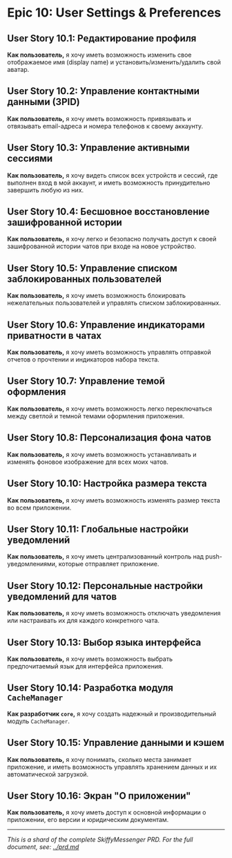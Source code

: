 # Epic 10: User Settings & Preferences

## User Story 10.1: Редактирование профиля

**Как пользователь,** я хочу иметь возможность изменить свое отображаемое имя (display name) и установить/изменить/удалить свой аватар.

## User Story 10.2: Управление контактными данными (3PID)

**Как пользователь,** я хочу иметь возможность привязывать и отвязывать email-адреса и номера телефонов к своему аккаунту.

## User Story 10.3: Управление активными сессиями

**Как пользователь,** я хочу видеть список всех устройств и сессий, где выполнен вход в мой аккаунт, и иметь возможность принудительно завершить любую из них.

## User Story 10.4: Бесшовное восстановление зашифрованной истории

**Как пользователь,** я хочу легко и безопасно получать доступ к своей зашифрованной истории чатов при входе на новое устройство.

## User Story 10.5: Управление списком заблокированных пользователей

**Как пользователь,** я хочу иметь возможность блокировать нежелательных пользователей и управлять списком заблокированных.

## User Story 10.6: Управление индикаторами приватности в чатах

**Как пользователь,** я хочу иметь возможность управлять отправкой отчетов о прочтении и индикаторов набора текста.

## User Story 10.7: Управление темой оформления

**Как пользователь,** я хочу иметь возможность легко переключаться между светлой и темной темами оформления приложения.

## User Story 10.8: Персонализация фона чатов

**Как пользователь,** я хочу иметь возможность устанавливать и изменять фоновое изображение для всех моих чатов.

## User Story 10.10: Настройка размера текста

**Как пользователь,** я хочу иметь возможность изменять размер текста во всем приложении.

## User Story 10.11: Глобальные настройки уведомлений

**Как пользователь,** я хочу иметь централизованный контроль над push-уведомлениями, которые отправляет приложение.

## User Story 10.12: Персональные настройки уведомлений для чатов

**Как пользователь,** я хочу иметь возможность отключать уведомления или настраивать их для каждого конкретного чата.

## User Story 10.13: Выбор языка интерфейса

**Как пользователь,** я хочу иметь возможность выбрать предпочитаемый язык для интерфейса приложения.

## User Story 10.14: Разработка модуля `CacheManager`

**Как разработчик `core`,** я хочу создать надежный и производительный модуль `CacheManager`.

## User Story 10.15: Управление данными и кэшем

**Как пользователь,** я хочу понимать, сколько места занимает приложение, и иметь возможность управлять хранением данных и их автоматической загрузкой.

## User Story 10.16: Экран "О приложении"

**Как пользователь,** я хочу иметь доступ к основной информации о приложении, его версии и юридическим документам.

---

*This is a shard of the complete SkiffyMessenger PRD. For the full document, see: [../prd.md](../prd.md)*
